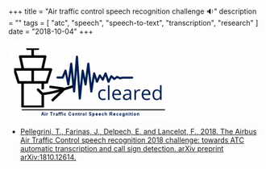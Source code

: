 +++
title = "Air traffic control speech recognition challenge :sound:"
description = ""
tags = [
    "atc",
    "speech",
    "speech-to-text",
    "transcription",
    "research"
]
date = "2018-10-04"
+++

![atc stt challenge image](/2018_atc_speech_reco_challenge/atc_speech_reco.png)

- [Pellegrini, T., Farinas, J., Delpech, E. and Lancelot, F., 2018. The Airbus Air Traffic Control speech recognition 2018 challenge: towards ATC automatic transcription and call sign detection. arXiv preprint arXiv:1810.12614.](https://arxiv.org/pdf/1810.12614.pdf)
